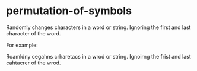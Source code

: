 # permutation-of-symbols

Randomly changes characters in a word or string. Ignoring the first and last character of the word.

For example:

Roamldny cegahns crharetacs in a wrod or string. Ignoirng the frist and last cahtacrer of the wrod.
